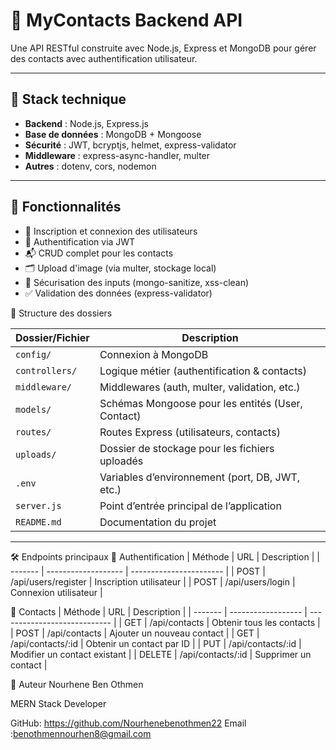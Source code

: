 # 📇 MyContacts Backend API

Une API RESTful construite avec Node.js, Express et MongoDB pour gérer des contacts avec authentification utilisateur.

---

## 🔧 Stack technique

- **Backend** : Node.js, Express.js
- **Base de données** : MongoDB + Mongoose
- **Sécurité** : JWT, bcryptjs, helmet, express-validator
- **Middleware** : express-async-handler, multer
- **Autres** : dotenv, cors, nodemon

---

## 🚀 Fonctionnalités

- 🔐 Inscription et connexion des utilisateurs
- 🧾 Authentification via JWT
- 📬 CRUD complet pour les contacts
- 🗂️ Upload d'image (via multer, stockage local)
- 🧼 Sécurisation des inputs (mongo-sanitize, xss-clean)
- ✅ Validation des données (express-validator)
  

📁 Structure des dossiers

| Dossier/Fichier | Description                                       |
| --------------- | ------------------------------------------------- |
| `config/`       | Connexion à MongoDB                               |
| `controllers/`  | Logique métier (authentification & contacts)      |
| `middleware/`   | Middlewares (auth, multer, validation, etc.)      |
| `models/`       | Schémas Mongoose pour les entités (User, Contact) |
| `routes/`       | Routes Express (utilisateurs, contacts)           |
| `uploads/`      | Dossier de stockage pour les fichiers uploadés    |
| `.env`          | Variables d’environnement (port, DB, JWT, etc.)   |
| `server.js`     | Point d’entrée principal de l’application         |
| `README.md`     | Documentation du projet                           |


---



🛠️ Endpoints principaux
🔐 Authentification
| Méthode | URL                 | Description             |
| ------- | ------------------- | ----------------------- |
| POST    | /api/users/register | Inscription utilisateur |
| POST    | /api/users/login    | Connexion utilisateur   |

📇 Contacts
| Méthode | URL                | Description                  |
| ------- | ------------------ | ---------------------------- |
| GET     | /api/contacts      | Obtenir tous les contacts    |
| POST    | /api/contacts      | Ajouter un nouveau contact   |
| GET     | /api/contacts/\:id | Obtenir un contact par ID    |
| PUT     | /api/contacts/\:id | Modifier un contact existant |
| DELETE  | /api/contacts/\:id | Supprimer un contact         |

👤 Auteur
Nourhene Ben Othmen

MERN Stack Developer

GitHub: https://github.com/Nourhenebenothmen22
Email :benothmennourhen8@gmail.com



